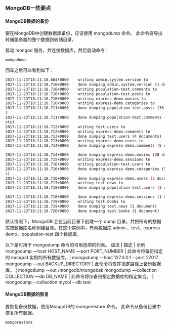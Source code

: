 ### MongoDB一些要点

#### MongoDB数据的备份 

要在MongoDB中创建数据库备份，应该使用 mongodump 命令。 此命令将导出转储服务器的整个数据到转储目录。

启动 mongod 服务，并连接数据库，然后启动命令：
```bash
mongodump
```
回车之后可以看到如下：
```bash
2017-11-23T18:11:18.684+0800    writing admin.system.version to
2017-11-23T18:11:18.710+0800    done dumping admin.system.version (1 document)
2017-11-23T18:11:18.710+0800    writing population-test.comments to
2017-11-23T18:11:18.710+0800    writing population-test.posts to
2017-11-23T18:11:18.710+0800    writing express-demo.movies to
2017-11-23T18:11:18.710+0800    writing express-demo.categories to
2017-11-23T18:11:18.711+0800    done dumping population-test.posts (38 documents
)
2017-11-23T18:11:18.711+0800    done dumping population-test.comments (38 docume
nts)
2017-11-23T18:11:18.712+0800    writing test.users to
2017-11-23T18:11:18.712+0800    writing express-demo.comments to
2017-11-23T18:11:18.713+0800    done dumping test.users (4 documents)
2017-11-23T18:11:18.713+0800    writing express-demo.users to
2017-11-23T18:11:18.714+0800    done dumping express-demo.comments (5 documents)

2017-11-23T18:11:18.714+0800    done dumping express-demo.movies (28 documents)
2017-11-23T18:11:18.715+0800    writing express-demo.sessions to
2017-11-23T18:11:18.716+0800    writing population-test.users to
2017-11-23T18:11:18.716+0800    done dumping express-demo.categories (5 document
s)
2017-11-23T18:11:18.716+0800    done dumping express-demo.users (3 documents)
2017-11-23T18:11:18.717+0800    writing test.news to
2017-11-23T18:11:18.718+0800    done dumping population-test.users (3 documents)

2017-11-23T18:11:18.718+0800    done dumping express-demo.sessions (1 document)
2017-11-23T18:11:18.719+0800    writing test.books to
2017-11-23T18:11:18.719+0800    done dumping test.news (1 document)
2017-11-23T18:11:18.720+0800    done dumping test.books (1 document)
```
默认情况下，MongoDB 会在当前目录下创建一个 dump 目录，并把所有的数据库按数据库名称创建目录。在这个实例中，有两数据库 admin 、test、express-demo、population-test 四个数据库。

以下是可用于 mongodump 命令的可用选项的列表。
语法 | 描述 | 示例 
mongodump —host HOST_NAME —port PORT_NUMBER | 此命令将备份指定的 mongod 实例的所有数据库。| mongodump --host 127.0.0.1 --port 27017 
mongodump —out BACKUP_DIRECTORY | 此命令将仅在指定路径上备份数据库。 | mongodump --out /mongodb/mongobak 
mongodump —collection COLLECTION —db DB_NAME | 此命令将仅备份指定数据库的指定集合。 | mongodump --collection mycol --db test

#### MongoDB数据的恢复

要恢复备份数据，使用MongoDB的 mongorestore 命令。 此命令从备份目录中恢复所有数据。
```bash
mongorestore
```
